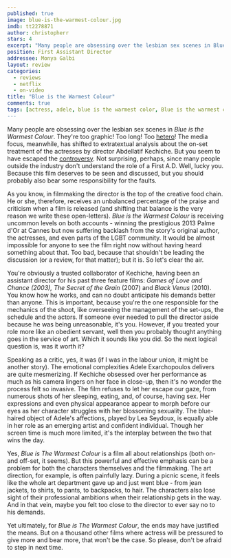 ```yaml
---
published: true
image: blue-is-the-warmest-colour.jpg
imdb: tt2278871
author: christopherr 
stars: 4
excerpt: "Many people are obsessing over the lesbian sex scenes in Blue is the Warmest Colour. They're too graphic! Too long! Too hetero!"
position: First Assistant Director
addressee: Monya Galbi
layout: review
categories:
  - reviews
  - netflix
  - on-video
title: "Blue is the Warmest Colour"
comments: true
tags: [actress, adele, blue is the warmest color, Blue is the warmest colour, Cannes 2013, controversy, first assistant director, graphic, la vie d'adele, lesbian, Letters, novel, nudity]
---
```

Many people are obsessing over the lesbian sex scenes in _Blue is the Warmest Colour_. They're too graphic! Too long! Too [hetero][1]! The media focus, meanwhile, has shifted to extratextual analysis about the on-set treatment of the actresses by director Abdellatif Kechiche. But you seem to have escaped the [controversy][2]. Not surprising, perhaps, since many people outside the industry don't understand the role of a First A.D. Well, lucky you. Because this film deserves to be seen and discussed, but you should probably also bear some responsibility for the faults.

   [1]: http://www.slate.com/blogs/outward/2013/11/12/_lesbians_react_to_sex_scenes_in_blue_is_the_warmest_color_one_lesbian_s.html
   [2]: http://www.theguardian.com/film/2013/sep/25/blue-warmest-colour

As you know, in filmmaking the director is the top of the creative food chain. He or she, therefore, receives an unbalanced percentage of the praise and criticism when a film is released (and shifting that balance is the very reason we write these open-letters). _Blue is the Warmest Colour_ is receiving uncommon levels on both accounts - winning the prestigious 2013 Palme d'Or at Cannes but now suffering backlash from the story's original author, the actresses, and even parts of the LGBT community. It would be almost impossible for anyone to see the film right now without having heard something about that. Too bad, because that shouldn't be leading the discussion (or a review, for that matter); but it is. So let's clear the air.

You're obviously a trusted collaborator of Kechiche, having been an assistant director for his past three feature films: _Games of Love and Chance _(2003)_,_ _The Secret of the Grain_ (2007) and _Black Venus_ (2010).  You know how he works, and can no doubt anticipate his demands better than anyone. This is important, because you're the one responsible for the mechanics of the shoot, like overseeing the management of the set-ups, the schedule and the actors. If someone ever needed to pull the director aside because he was being unreasonable, it's you. However, if you treated your role more like an obedient servant, well then you probably thought anything goes in the service of art. Which it sounds like you did. So the next logical question is, was it worth it?

Speaking as a critic, yes, it was (if I was in the labour union, it might be another story). The emotional complexities Adele Exarchopoulos delivers are quite mesmerizing. If Kechiche obsessed over her performance as much as his camera lingers on her face in close-up, then it's no wonder the process felt so invasive. The film refuses to let her escape our gaze, from numerous shots of her sleeping, eating, and, of course, having sex. Her expressions and even physical appearance appear to morph before our eyes as her character struggles with her blossoming sexuality. The blue-haired object of Adele's affections, played by Lea Seydoux, is equally able in her role as an emerging artist and confident individual. Though her screen time is much more limited, it's the interplay between the two that wins the day.

Yes, _Blue is The Warmest Colour_ is a film all about relationships (both on- and off-set, it seems). But this powerful and effective emphasis can be a problem for both the characters themselves and the filmmaking. The art direction, for example, is often painfully lazy. During a picnic scene, it feels like the whole art department gave up and just went blue - from jean jackets, to shirts, to pants, to backpacks, to hair.  The characters also lose sight of their professional ambitions when their relationship gets in the way. And in that vein, maybe you felt too close to the director to ever say no to his demands.

Yet ultimately, for _Blue is The Warmest Colour_, the ends may have justified the means. But on a thousand other films where actress will be pressured to give more and bear more, that won't be the case. So please, don't be afraid to step in next time.